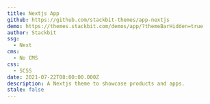 ```yaml
---
title: Nextjs App
github: https://github.com/stackbit-themes/app-nextjs
demo: https://themes.stackbit.com/demos/app/?themeBarHidden=true
author: Stackbit
ssg:
  - Next
cms:
  - No CMS
css:
  - SCSS
date: 2021-07-22T08:00:00.000Z
description: A Nextjs theme to showcase products and apps.
stale: false
---
```

